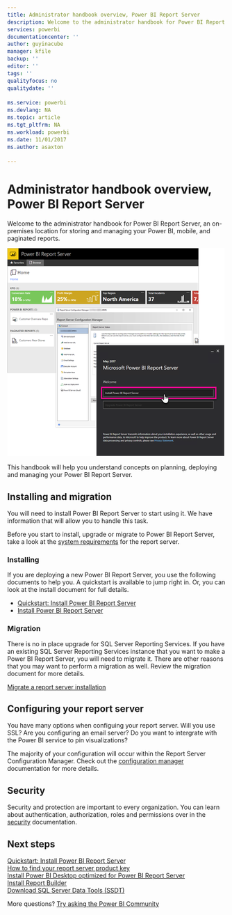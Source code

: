 ```yaml
---
title: Administrator handbook overview, Power BI Report Server
description: Welcome to the administrator handbook for Power BI Report Server, an on-premises location for storing and managing your Power BI, mobile, and paginated reports.
services: powerbi
documentationcenter: ''
author: guyinacube
manager: kfile
backup: ''
editor: ''
tags: ''
qualityfocus: no
qualitydate: ''

ms.service: powerbi
ms.devlang: NA
ms.topic: article
ms.tgt_pltfrm: NA
ms.workload: powerbi
ms.date: 11/01/2017
ms.author: asaxton

---
```

# Administrator handbook overview, Power BI Report Server
Welcome to the administrator handbook for Power BI Report Server, an on-premises location for storing and managing your Power BI, mobile, and paginated reports.

![](media/admin-handbook-overview/admin-handbook.png)

This handbook will help you understand concepts on planning, deploying and managing your Power BI Report Server.

## Installing and migration
You will need to install Power BI Report Server to start using it. We have information that will allow you to handle this task.

Before you start to install, upgrade or migrate to Power BI Report Server, take a look at the [system requirements](reportserver-system-requirements.md) for the report server.

### Installing
If you are deploying a new Power BI Report Server, you use the following documents to help you. A quickstart is available to jump right in. Or, you can look at the install document for full details.

* [Quickstart: Install Power BI Report Server](quickstart-install-report-server.md)
* [Install Power BI Report Server](install-report-server.md)

### Migration
There is no in place upgrade for SQL Server Reporting Services. If you have an existing SQL Server Reporting Services instance that you want to make a Power BI Report Server, you will need to migrate it. There are other reasons that you may want to perform a migration as well. Review the migration document for more details.

[Migrate a report server installation](migrate-report-server.md)

## Configuring your report server
You have many options when configuing your report server. Will you use SSL? Are you configuring an email server? Do you want to intergrate with the Power BI service to pin visualizations?

The majority of your configuration will occur within the Report Server Configuration Manager. Check out the [configuration manager](https://docs.microsoft.com/sql/reporting-services/install-windows/reporting-services-configuration-manager-native-mode) documentation for more details.

## Security
Security and protection are important to every organization. You can learn about authentication, authorization, roles and permissions over in the [security](https://docs.microsoft.com/sql/reporting-services/security/reporting-services-security-and-protection) documentation.

## Next steps
[Quickstart: Install Power BI Report Server](quickstart-install-report-server.md)  
[How to find your report server product key](find-product-key.md)  
[Install Power BI Desktop optimized for Power BI Report Server](reportserver-install-powerbi-desktop.md)  
[Install Report Builder](https://docs.microsoft.com/sql/reporting-services/install-windows/install-report-builder)  
[Download SQL Server Data Tools (SSDT)](http://go.microsoft.com/fwlink/?LinkID=616714)

More questions? [Try asking the Power BI Community](https://community.powerbi.com/)

